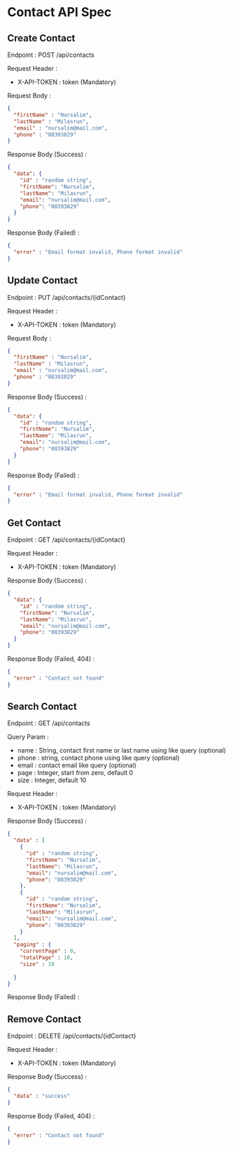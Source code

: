 # Contact API Spec

## Create Contact

Endpoint : POST /api/contacts

Request Header :
- X-API-TOKEN : token (Mandatory)

Request Body :

```json
{
  "firstName" : "Nursalim",
  "lastName" : "Milasrun",
  "email" : "nursalim@mail.com",
  "phone" : "08393829"
}
```

Response Body (Success) :

```json
{
  "data": {
    "id" : "random string",
    "firstName": "Nursalim",
    "lastName": "Milasrun",
    "email": "nursalim@mail.com",
    "phone": "08393829"
  }
}
```

Response Body (Failed) :

```json
{
  "error" : "Email format invalid, Phone format invalid"
}
```

## Update Contact

Endpoint : PUT /api/contacts/{idContact}

Request Header :
- X-API-TOKEN : token (Mandatory)

Request Body :

```json
{
  "firstName" : "Nursalim",
  "lastName" : "Milasrun",
  "email" : "nursalim@mail.com",
  "phone" : "08393829"
}
```

Response Body (Success) :

```json
{
  "data": {
    "id" : "random string",
    "firstName": "Nursalim",
    "lastName": "Milasrun",
    "email": "nursalim@mail.com",
    "phone": "08393829"
  }
}
```

Response Body (Failed) :

```json
{
  "error" : "Email format invalid, Phone format invalid"
}
```

## Get Contact

Endpoint : GET /api/contacts/{idContact}

Request Header :
- X-API-TOKEN : token (Mandatory)

Response Body (Success) :

```json
{
  "data": {
    "id" : "random string",
    "firstName": "Nursalim",
    "lastName": "Milasrun",
    "email": "nursalim@mail.com",
    "phone": "08393829"
  }
}
```

Response Body (Failed, 404) :

```json
{
  "error" : "Contact not found"
}
```

## Search Contact

Endpoint : GET /api/contacts

Query Param :

- name : String, contact first name or last name using like query (optional)
- phone : string, contact phone using like query (optional)
- email : contact email like query (optional)
- page : Integer, start from zero, default 0
- size : Integer, default 10

Request Header :
- X-API-TOKEN : token (Mandatory)

Response Body (Success) :

```json
{
  "data" : [
    {
      "id" : "random string",
      "firstName": "Nursalim",
      "lastName": "Milasrun",
      "email": "nursalim@mail.com",
      "phone": "08393829"
    },
    {
      "id" : "random string",
      "firstName": "Nursalim",
      "lastName": "Milasrun",
      "email": "nursalim@mail.com",
      "phone": "08393829"
    }
  ],
  "paging" : {
    "currentPage" : 0,
    "totalPage" : 10,
    "size" : 10
    
  }
}
```

Response Body (Failed) :

## Remove Contact

Endpoint : DELETE /api/contacts/{idContact}

Request Header :
- X-API-TOKEN : token (Mandatory)

Response Body (Success) :

```json
{
  "data" : "success"
}
```

Response Body (Failed, 404) :

```json
{
  "error" : "Contact not found"
}
```